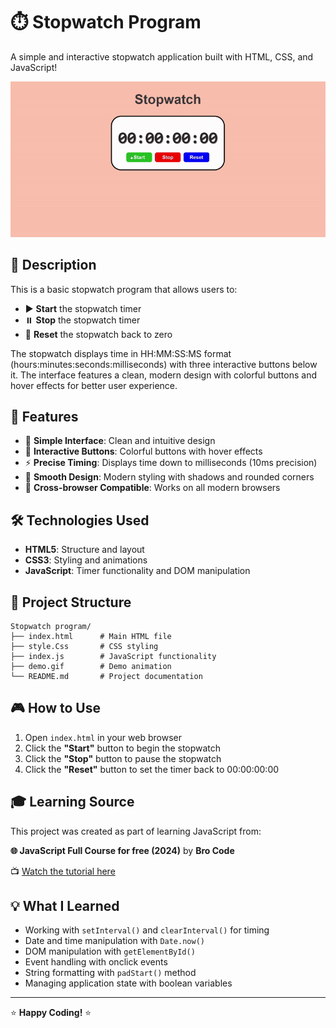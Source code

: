 # ⏱️ Stopwatch Program

A simple and interactive stopwatch application built with HTML, CSS, and JavaScript!

![Demo](demo.gif)

## 📝 Description

This is a basic stopwatch program that allows users to:

- ▶️ **Start** the stopwatch timer
- ⏸️ **Stop** the stopwatch timer
- 🔄 **Reset** the stopwatch back to zero

The stopwatch displays time in HH:MM:SS:MS format (hours:minutes:seconds:milliseconds) with three interactive buttons below it. The interface features a clean, modern design with colorful buttons and hover effects for better user experience.

## 🚀 Features

- 🎯 **Simple Interface**: Clean and intuitive design
- 🎨 **Interactive Buttons**: Colorful buttons with hover effects
- ⚡ **Precise Timing**: Displays time down to milliseconds (10ms precision)
- 💫 **Smooth Design**: Modern styling with shadows and rounded corners
- 📱 **Cross-browser Compatible**: Works on all modern browsers

## 🛠️ Technologies Used

- **HTML5**: Structure and layout
- **CSS3**: Styling and animations
- **JavaScript**: Timer functionality and DOM manipulation

## 📁 Project Structure

```
Stopwatch program/
├── index.html      # Main HTML file
├── style.Css       # CSS styling
├── index.js        # JavaScript functionality
├── demo.gif        # Demo animation
└── README.md       # Project documentation
```

## 🎮 How to Use

1. Open `index.html` in your web browser
2. Click the **"Start"** button to begin the stopwatch
3. Click the **"Stop"** button to pause the stopwatch
4. Click the **"Reset"** button to set the timer back to 00:00:00:00

## 🎓 Learning Source

This project was created as part of learning JavaScript from:

**🌐 JavaScript Full Course for free (2024)** by **Bro Code**

📺 [Watch the tutorial here](https://www.youtube.com/watch?v=lfmg-EJ8gm4)

## 💡 What I Learned

- Working with `setInterval()` and `clearInterval()` for timing
- Date and time manipulation with `Date.now()`
- DOM manipulation with `getElementById()`
- Event handling with onclick events
- String formatting with `padStart()` method
- Managing application state with boolean variables

---

⭐ **Happy Coding!** ⭐
